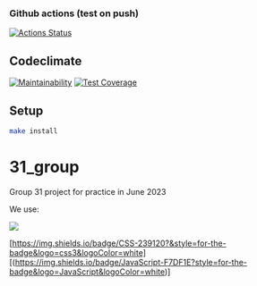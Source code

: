 ### Github actions (test on push)
[![Actions Status](https://github.com/Auzmit/31_group/actions/workflows/test-on-push.yml/badge.svg?event=push)](https://github.com/Auzmit/31_group/actions/workflows/test-on-push.yml)

## Codeclimate
[![Maintainability](https://api.codeclimate.com/v1/badges/706d394fd071c4272f1d/maintainability)](https://codeclimate.com/github/Auzmit/31_group/maintainability)
[![Test Coverage](https://api.codeclimate.com/v1/badges/706d394fd071c4272f1d/test_coverage)](https://codeclimate.com/github/Auzmit/31_group/test_coverage)

## Setup
```bash
make install
```

# 31_group
Group 31 project for practice in June 2023

We use:

<img src="https://img.shields.io/badge/HTML-239120?style=for-the-badge&logo=html5&logoColor=white" />

[https://img.shields.io/badge/CSS-239120?&style=for-the-badge&logo=css3&logoColor=white]
[(https://img.shields.io/badge/JavaScript-F7DF1E?style=for-the-badge&logo=JavaScript&logoColor=white)]
